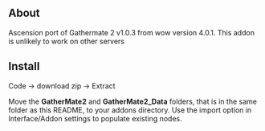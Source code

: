 ## About
Ascension port of Gathermate 2 v1.0.3 from wow version 4.0.1.  This addon is unlikely to work on other servers


## Install
Code -> download zip -> Extract

Move the **GatherMate2** and **GatherMate2_Data** folders, that is in the same folder as this README, to your addons directory.  Use the import option in Interface/Addon settings to populate existing nodes.